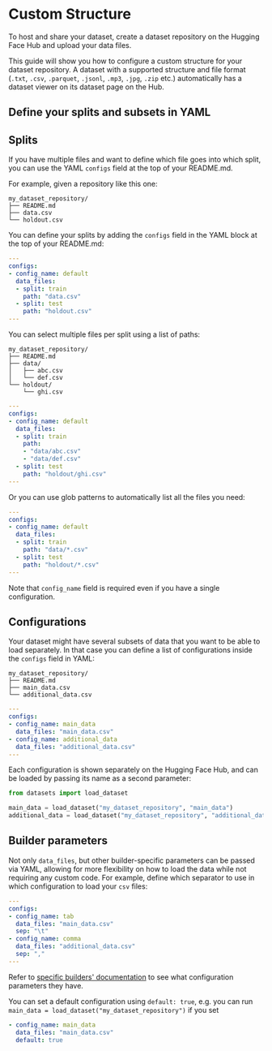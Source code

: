 # Custom Structure

To host and share your dataset, create a dataset repository on the Hugging Face Hub and upload your data files.

This guide will show you how to configure a custom structure for your dataset repository.
A dataset with a supported structure and file format (`.txt`, `.csv`, `.parquet`, `.jsonl`, `.mp3`, `.jpg`, `.zip` etc.) automatically has a dataset viewer on its dataset page on the Hub.

## Define your splits and subsets in YAML

## Splits

If you have multiple files and want to define which file goes into which split, you can use the YAML `configs` field at the top of your README.md.

For example, given a repository like this one:

```
my_dataset_repository/
├── README.md
├── data.csv
└── holdout.csv
```

You can define your splits by adding the `configs` field in the YAML block at the top of your README.md:

```yaml
---
configs:
- config_name: default
  data_files:
  - split: train
    path: "data.csv"
  - split: test
    path: "holdout.csv"
---
```


You can select multiple files per split using a list of paths:

```
my_dataset_repository/
├── README.md
├── data/
│   ├── abc.csv
│   └── def.csv
└── holdout/
    └── ghi.csv
```

```yaml
---
configs:
- config_name: default
  data_files:
  - split: train
    path:
    - "data/abc.csv"
    - "data/def.csv"
  - split: test
    path: "holdout/ghi.csv"
---
```

Or you can use glob patterns to automatically list all the files you need:

```yaml
---
configs:
- config_name: default
  data_files:
  - split: train
    path: "data/*.csv"
  - split: test
    path: "holdout/*.csv"
---
```

<Tip warning={true}>

Note that `config_name` field is required even if you have a single configuration.

</Tip>

## Configurations

Your dataset might have several subsets of data that you want to be able to load separately. In that case you can define a list of configurations inside the `configs` field in YAML:

```
my_dataset_repository/
├── README.md
├── main_data.csv
└── additional_data.csv
```

```yaml
---
configs:
- config_name: main_data
  data_files: "main_data.csv"
- config_name: additional_data
  data_files: "additional_data.csv"
---
```

Each configuration is shown separately on the Hugging Face Hub, and can be loaded by passing its name as a second parameter:

```python
from datasets import load_dataset

main_data = load_dataset("my_dataset_repository", "main_data")
additional_data = load_dataset("my_dataset_repository", "additional_data")
```

## Builder parameters

Not only `data_files`, but other builder-specific parameters can be passed via YAML, allowing for more flexibility on how to load the data while not requiring any custom code. For example, define which separator to use in which configuration to load your `csv` files:

```yaml
---
configs:
- config_name: tab
  data_files: "main_data.csv"
  sep: "\t"
- config_name: comma
  data_files: "additional_data.csv"
  sep: ","
---
```

Refer to [specific builders' documentation](./package_reference/builder_classes) to see what configuration parameters they have.

<Tip>

You can set a default configuration using `default: true`, e.g. you can run `main_data = load_dataset("my_dataset_repository")` if you set 

```yaml
- config_name: main_data
  data_files: "main_data.csv"
  default: true
```

</Tip>

